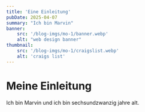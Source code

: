 ```yaml
---
title: 'Eine Einleitung'
pubDate: 2025-04-07
summary: "Ich bin Marvin"
banner:
    src: '/blog-imgs/mo-1/banner.webp'
    alt: "web design banner"
thumbnail:
    src: '/blog-imgs/mo-1/craigslist.webp' 
    alt: 'craigs list'
---
```


# Meine Einleitung

Ich bin Marvin und ich bin sechsundzwanzig jahre alt.
